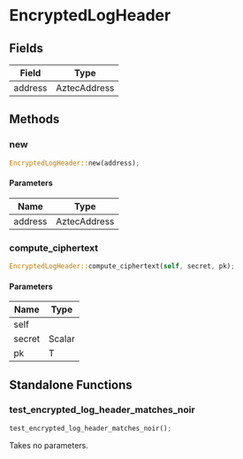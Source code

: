 # EncryptedLogHeader

## Fields
| Field | Type |
| --- | --- |
| address | AztecAddress |

## Methods

### new

```rust
EncryptedLogHeader::new(address);
```

#### Parameters
| Name | Type |
| --- | --- |
| address | AztecAddress |

### compute_ciphertext

```rust
EncryptedLogHeader::compute_ciphertext(self, secret, pk);
```

#### Parameters
| Name | Type |
| --- | --- |
| self |  |
| secret | Scalar |
| pk | T |

## Standalone Functions

### test_encrypted_log_header_matches_noir

```rust
test_encrypted_log_header_matches_noir();
```

Takes no parameters.

